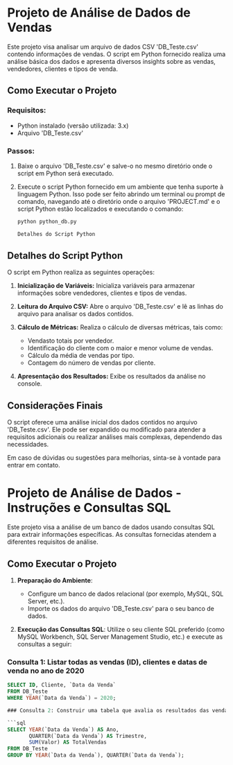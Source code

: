# Projeto de Análise de Dados de Vendas

Este projeto visa analisar um arquivo de dados CSV 'DB_Teste.csv' contendo informações de vendas. O script em Python fornecido realiza uma análise básica dos dados e apresenta diversos insights sobre as vendas, vendedores, clientes e tipos de venda.

## Como Executar o Projeto

### Requisitos:
- Python instalado (versão utilizada: 3.x)
- Arquivo 'DB_Teste.csv'

### Passos:
1. Baixe o arquivo 'DB_Teste.csv' e salve-o no mesmo diretório onde o script em Python será executado.

2. Execute o script Python fornecido em um ambiente que tenha suporte à linguagem Python. Isso pode ser feito abrindo um terminal ou prompt de comando, navegando até o diretório onde o arquivo 'PROJECT.md' e o script Python estão localizados e executando o comando:

   ```bash
   python python_db.py

   Detalhes do Script Python
   
## Detalhes do Script Python

O script em Python realiza as seguintes operações:

1. **Inicialização de Variáveis:** Inicializa variáveis para armazenar informações sobre vendedores, clientes e tipos de vendas.

2. **Leitura do Arquivo CSV:** Abre o arquivo 'DB_Teste.csv' e lê as linhas do arquivo para analisar os dados contidos.

3. **Cálculo de Métricas:** Realiza o cálculo de diversas métricas, tais como:
    - Vendasto totais por vendedor.
    - Identificação do cliente com o maior e menor volume de vendas.
    - Cálculo da média de vendas por tipo.
    - Contagem do número de vendas por cliente.

4. **Apresentação dos Resultados:** Exibe os resultados da análise no console.

## Considerações Finais

O script oferece uma análise inicial dos dados contidos no arquivo 'DB_Teste.csv'. Ele pode ser expandido ou modificado para atender a requisitos adicionais ou realizar análises mais complexas, dependendo das necessidades.

Em caso de dúvidas ou sugestões para melhorias, sinta-se à vontade para entrar em contato.

# Projeto de Análise de Dados - Instruções e Consultas SQL

Este projeto visa a análise de um banco de dados usando consultas SQL para extrair informações específicas. As consultas fornecidas atendem a diferentes requisitos de análise.

## Como Executar o Projeto

1. **Preparação do Ambiente**:
   - Configure um banco de dados relacional (por exemplo, MySQL, SQL Server, etc.).
   - Importe os dados do arquivo 'DB_Teste.csv' para o seu banco de dados.

2. **Execução das Consultas SQL**:
   Utilize o seu cliente SQL preferido (como MySQL Workbench, SQL Server Management Studio, etc.) e execute as consultas a seguir:

### Consulta 1: Listar todas as vendas (ID), clientes e datas de venda no ano de 2020

```sql
SELECT ID, Cliente, `Data da Venda`
FROM DB_Teste
WHERE YEAR(`Data da Venda`) = 2020;

### Consulta 2: Construir uma tabela que avalia os resultados das vendas trimestralmente

```sql
SELECT YEAR(`Data da Venda`) AS Ano, 
       QUARTER(`Data da Venda`) AS Trimestre, 
       SUM(Valor) AS TotalVendas
FROM DB_Teste
GROUP BY YEAR(`Data da Venda`), QUARTER(`Data da Venda`);

